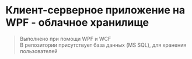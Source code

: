 # Клиент-серверное приложение на WPF - облачное хранилище
> Выполнено при помощи WPF и WCF <br>
> В репозитории присутствует база данных (MS SQL), для хранения пользователей 
